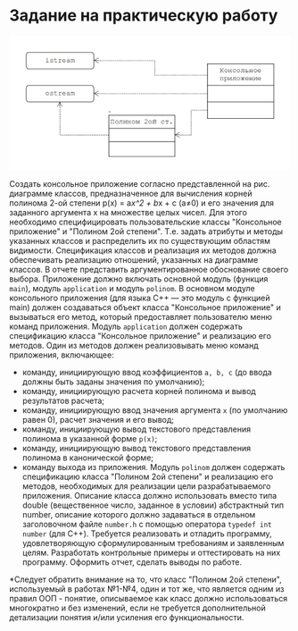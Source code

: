 # Задание на практическую работу

![img.png](./img/img.png)

Создать консольное приложение согласно представленной на рис. диаграмме классов, предназначенное для вычисления корней полинома 2-ой степени p(x) = a*x^2 + b*x + c (a≠0) и его значения для заданного аргумента х на множестве целых чисел. Для этого необходимо специфицировать пользовательские классы "Консольное приложение" и "Полином 2ой степени". Т.е. задать атрибуты и методы указанных классов и распределить их по существующим областям видимости.  Спецификация классов и реализация их методов должна обеспечивать реализацию отношений, указанных на диаграмме классов. В отчете представить аргументированное обоснование своего выбора.
Приложение должно включать основной модуль (функция `main`), модуль `application` и модуль `polinom`.
В основном модуле консольного приложения (для языка С++ — это модуль с функцией main) должен создаваться объект класса "Консольное приложение" и вызываться его метод, который предоставляет пользователю меню команд приложения.
Модуль `application` должен содержать спецификацию класса "Консольное приложение" и реализацию его методов. Один из методов должен реализовывать меню команд приложения, включающее:
- команду, инициирующую ввод коэффициентов `a, b, c` (до ввода должны быть заданы значения по умолчанию);
- команду, инициирующую расчета корней полинома и вывод результатов расчета;
- команду, инициирующую ввод значения аргумента `х` (по умолчанию равен 0), расчет значения и его вывод;
- команду, инициирующую вывод текстового представления полинома в указанной форме `p(x)`;
- команду, инициирующую вывод текстового представления полинома в канонической форме;
- команду выхода из приложения.
Модуль `polinom` должен содержать спецификацию класса "Полином 2ой степени" и реализацию его методов, необходимых для реализации цели разрабатываемого приложения. Описание класса должно использовать вместо типа double (вещественное число, заданное в условии) абстрактный тип number, описание которого должно задаваться в отдельном заголовочном файле `number.h` с помощью оператора `typedef int number` (для С++).
Требуется реализовать и отладить программу, удовлетворяющую сформулированным требованиям и заявленным целям. Разработать контрольные примеры и оттестировать на них программу. Оформить отчет, сделать выводы по работе.

*Следует обратить внимание на то, что класс "Полином 2ой степени", используемый в работах №1-№4, один и тот же, что является одним из правил ООП - понятие, описываемое как класс должно использоваться многократно и без изменений, если не требуется дополнительной детализации понятия и/или усиления его функциональности.
